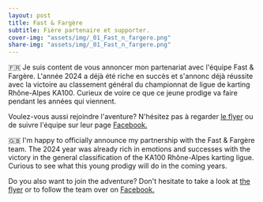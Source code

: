 ```yaml
---
layout: post
title: Fast & Fargère
subtitle: Fière partenaire et supporter.
cover-img: "assets/img/_01_Fast_n_fargere.png"
share-img: "assets/img/_01_Fast_n_fargere.png"
---
```


🇫🇷 Je suis content de vous annoncer mon partenariat avec l'équipe Fast & Fargère. L'année 2024 a déjà été riche en succès et s'annonc déjà réussite avec la victoire au classement général du championnat de ligue de karting Rhône-Alpes KA100. Curieux de voire ce que ce jeune prodige va faire pendant les années qui viennent. 

Voulez-vous aussi rejoindre l'aventure? N'hésitez pas à regarder <a href="/assets/pdf/_flyer_fast_n_fargere.pdf">le flyer</a> ou de suivre l'équipe sur leur page <a href="https://www.facebook.com/profile.php?id=61551105113860">Facebook.</a>

🇬🇧 I'm happy to officially announce my partnership with the Fast & Fargère team. The 2024 year was already rich in emotions and successes with the victory in the general classification of the KA100 Rhône-Alpes karting ligue. Curious to see what this young prodigy will do in the coming years.

Do you also want to join the adventure? Don't hesitate to take a look at <a href="/assets/pdf/_flyer_fast_n_fargere.pdf">the flyer</a> or to follow the team over on <a href="https://www.facebook.com/profile.php?id=61551105113860">Facebook.</a>